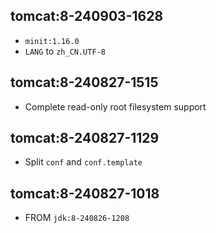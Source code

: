 ## tomcat:8-240903-1628

- `minit:1.16.0`
- `LANG` to `zh_CN.UTF-8`

## tomcat:8-240827-1515

- Complete read-only root filesystem support

## tomcat:8-240827-1129

- Split `conf` and `conf.template`

## tomcat:8-240827-1018

- FROM `jdk:8-240826-1208`
